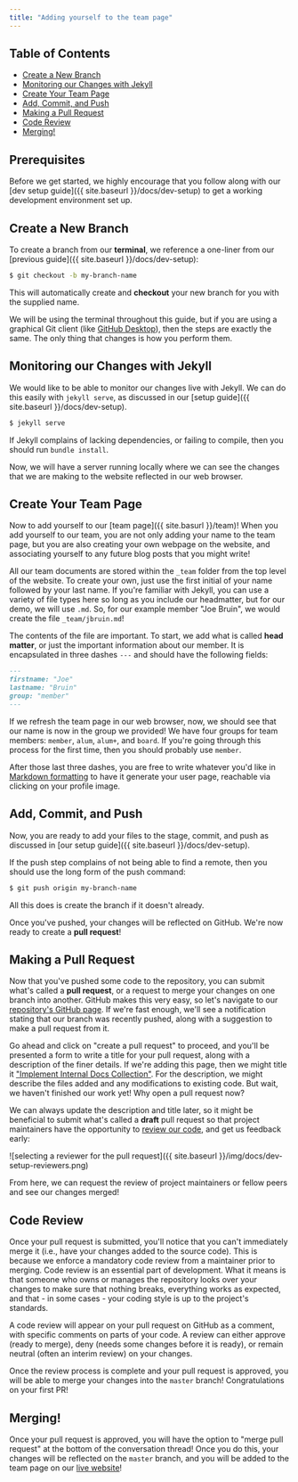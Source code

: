 ```yaml
---
title: "Adding yourself to the team page"
---
```


## Table of Contents

* [Create a New Branch](#create-a-new-branch)
* [Monitoring our Changes with Jekyll](#running-jekyll-with-bundle)
* [Create Your Team Page](#make-your-changes)
* [Add, Commit, and Push](#add-commit-and-push)
* [Making a Pull Request](#making-a-pull-request)
* [Code Review](#code-review)
* [Merging!](#next-steps)

## Prerequisites

Before we get started, we highly encourage that you follow along with our [dev setup guide]({{ site.baseurl }}/docs/dev-setup) to get a working development environment set up.

## Create a New Branch

To create a branch from our **terminal**, we reference a one-liner from our [previous guide]({{ site.baseurl }}/docs/dev-setup):

```sh
$ git checkout -b my-branch-name
```

This will automatically create and **checkout** your new branch for you with the supplied name.

We will be using the terminal throughout this guide, but if you are using a graphical Git client (like [GitHub Desktop](https://desktop.github.com/)), then the steps are exactly the same. The only thing that changes is how you perform them.

## Monitoring our Changes with Jekyll

We would like to be able to monitor our changes live with Jekyll. We can do this easily with `jekyll serve`, as discussed in our [setup guide]({{ site.baseurl }}/docs/dev-setup).

```sh
$ jekyll serve
```

If Jekyll complains of lacking dependencies, or failing to compile, then you should run `bundle install`.

Now, we will have a server running locally where we can see the changes that we are making to the website reflected in our web browser.

## Create Your Team Page

Now to add yourself to our [team page]({{ site.basurl }}/team)! When you add yourself to our team, you are not only adding your name to the team page, but you are also creating your own webpage on the website, and associating yourself to any future blog posts that you might write!

All our team documents are stored within the `_team` folder from the top level of the website. To create your own, just use the first initial of your name followed by your last name. If you're familiar with Jekyll, you can use a variety of file types here so long as you include our headmatter, but for our demo, we will use `.md`. So, for our example member "Joe Bruin", we would create the file `_team/jbruin.md`!

The contents of the file are important. To start, we add what is called **head matter**, or just the important information about our member. It is encapsulated in three dashes `---` and should have the following fields: 

```md
---
firstname: "Joe"
lastname: "Bruin"
group: "member"
---
```

If we refresh the team page in our web browser, now, we should see that our name is now in the group we provided! We have four groups for team members: `member`, `alum`, `alum+`, and `board`. If you're going through this process for the first time, then you should probably use `member`.

After those last three dashes, you are free to write whatever you'd like in [Markdown formatting](https://github.com/adam-p/markdown-here/wiki/Markdown-Cheatsheet) to have it generate your user page, reachable via clicking on your profile image.

## Add, Commit, and Push

Now, you are ready to add your files to the stage, commit, and push as discussed in [our setup guide]({{ site.baseurl }}/docs/dev-setup).

If the push step complains of not being able to find a remote, then you should use the long form of the push command:

```sh
$ git push origin my-branch-name
```

All this does is create the branch if it doesn't already.

Once you've pushed, your changes will be reflected on GitHub. We're now ready to create a **pull request**!

## Making a Pull Request

Now that you've pushed some code to the repository, you can submit what's called a **pull request**, or a request to merge your changes on one branch into another. GitHub makes this very easy, so let's navigate to our [repository's GitHub page](https://github.com/uclaacm/teach-la-website). If we're fast enough, we'll see a notification stating that our branch was recently pushed, along with a suggestion to make a pull request from it.

Go ahead and click on "create a pull request" to proceed, and you'll be presented a form to write a title for your pull request, along with a description of the finer details. If we're adding this page, then we might title it ["Implement Internal Docs Collection"](https://github.com/uclaacm/teach-la-website/pull/68). For the description, we might describe the files added and any modifications to existing code. But wait, we haven't finished our work yet! Why open a pull request now?

We can always update the description and title later, so it might be beneficial to submit what's called a **draft** pull request so that project maintainers have the opportunity to [review our code](#Code%20Review), and get us feedback early:

![selecting a reviewer for the pull request]({{ site.baseurl }}/img/docs/dev-setup-reviewers.png)

From here, we can request the review of project maintainers or fellow peers and see our changes merged!

## Code Review

Once your pull request is submitted, you'll notice that you can't immediately merge it (i.e., have your changes added to the source code). This is because we enforce a mandatory code review from a maintainer prior to merging. Code review is an essential part of development. What it means is that someone who owns or manages the repository looks over your changes to make sure that nothing breaks, everything works as expected, and that - in some cases - your coding style is up to the project's standards.

A code review will appear on your pull request on GitHub as a comment, with specific comments on parts of your code. A review can either approve (ready to merge), deny (needs some changes before it is ready), or remain neutral (often an interim review) on your changes.

Once the review process is complete and your pull request is approved, you will be able to merge your changes into the `master` branch! Congratulations on your first PR!

## Merging!

Once your pull request is approved, you will have the option to "merge pull request" at the bottom of the conversation thread! Once you do this, your changes will be reflected on the `master` branch, and you will be added to the team page on our [live website](https://teachla.uclaacm.com)!
